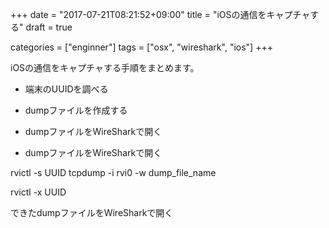 +++
date = "2017-07-21T08:21:52+09:00"
title = "iOSの通信をキャプチャする"
draft = true

categories = ["enginner"]
tags = ["osx", "wireshark", "ios"]
+++

iOSの通信をキャプチャする手順をまとめます。

* 端末のUUIDを調べる
* dumpファイルを作成する
* dumpファイルをWireSharkで開く


* dumpファイルをWireSharkで開く

rvictl -s UUID
tcpdump -i rvi0 -w dump_file_name

rvictl -x UUID

できたdumpファイルをWireSharkで開く
